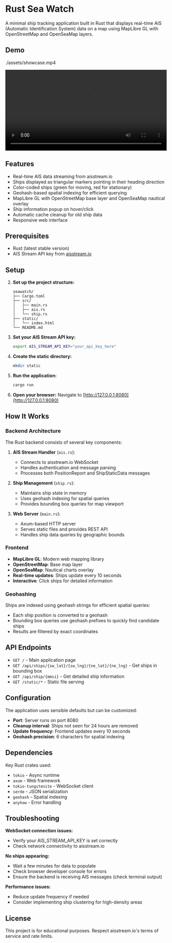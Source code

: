 # Rust Sea Watch

A minimal ship tracking application built in Rust that displays real-time AIS (Automatic Identification System) data on a map using MapLibre GL with OpenStreetMap and OpenSeaMap layers.



## Demo

./assets/showcase.mp4

<video width="100%" controls>
  <source src="assets/showcase.mp4" type="video/mp4">
  Your browser does not support the video tag.
</video>


## Features

- Real-time AIS data streaming from aisstream.io
- Ships displayed as triangular markers pointing in their heading direction
- Color-coded ships (green for moving, red for stationary)
- Geohash-based spatial indexing for efficient querying
- MapLibre GL with OpenStreetMap base layer and OpenSeaMap nautical overlay
- Ship information popup on hover/click
- Automatic cache cleanup for old ship data
- Responsive web interface

## Prerequisites

- Rust (latest stable version)
- AIS Stream API key from [aisstream.io](https://aisstream.io)

## Setup



2. **Set up the project structure:**
   ```
   seawatch/
   ├── Cargo.toml
   ├── src/
   │   ├── main.rs
   │   ├── ais.rs
   │   └── ship.rs
   ├── static/
   │   └── index.html
   └── README.md
   ```

3. **Set your AIS Stream API key:**
   ```bash
   export AIS_STREAM_API_KEY="your_api_key_here"
   ```

4. **Create the static directory:**
   ```bash
   mkdir static
   ```

5. **Run the application:**
   ```bash
   cargo run
   ```

6. **Open your browser:**
   Navigate to [http://127.0.0.1:8080](http://127.0.0.1:8080)

## How It Works

### Backend Architecture

The Rust backend consists of several key components:

1. **AIS Stream Handler** (`ais.rs`):
   - Connects to aisstream.io WebSocket
   - Handles authentication and message parsing
   - Processes both PositionReport and ShipStaticData messages

2. **Ship Management** (`ship.rs`):
   - Maintains ship state in memory
   - Uses geohash indexing for spatial queries
   - Provides bounding box queries for map viewport

3. **Web Server** (`main.rs`):
   - Axum-based HTTP server
   - Serves static files and provides REST API
   - Handles ship data queries by geographic bounds

### Frontend

- **MapLibre GL**: Modern web mapping library
- **OpenStreetMap**: Base map layer
- **OpenSeaMap**: Nautical charts overlay
- **Real-time updates**: Ships update every 10 seconds
- **Interactive**: Click ships for detailed information

### Geohashing

Ships are indexed using geohash strings for efficient spatial queries:
- Each ship position is converted to a geohash
- Bounding box queries use geohash prefixes to quickly find candidate ships
- Results are filtered by exact coordinates

## API Endpoints

- `GET /` - Main application page
- `GET /api/ships/{sw_lat}/{sw_lng}/{ne_lat}/{ne_lng}` - Get ships in bounding box
- `GET /api/ship/{mmsi}` - Get detailed ship information
- `GET /static/*` - Static file serving

## Configuration

The application uses sensible defaults but can be customized:

- **Port**: Server runs on port 8080
- **Cleanup interval**: Ships not seen for 24 hours are removed
- **Update frequency**: Frontend updates every 10 seconds
- **Geohash precision**: 6 characters for spatial indexing



## Dependencies

Key Rust crates used:
- `tokio` - Async runtime
- `axum` - Web framework
- `tokio-tungstenite` - WebSocket client
- `serde` - JSON serialization
- `geohash` - Spatial indexing
- `anyhow` - Error handling

## Troubleshooting

**WebSocket connection issues:**
- Verify your AIS_STREAM_API_KEY is set correctly
- Check network connectivity to aisstream.io

**No ships appearing:**
- Wait a few minutes for data to populate
- Check browser developer console for errors
- Ensure the backend is receiving AIS messages (check terminal output)

**Performance issues:**
- Reduce update frequency if needed
- Consider implementing ship clustering for high-density areas

## License

This project is for educational purposes. Respect aisstream.io's terms of service and rate limits.